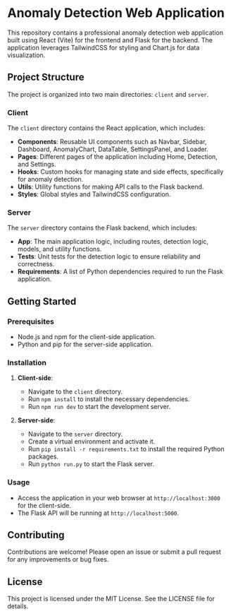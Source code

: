 # Anomaly Detection Web Application

This repository contains a professional anomaly detection web application built using React (Vite) for the frontend and Flask for the backend. The application leverages TailwindCSS for styling and Chart.js for data visualization.

## Project Structure

The project is organized into two main directories: `client` and `server`.

### Client

The `client` directory contains the React application, which includes:

- **Components**: Reusable UI components such as Navbar, Sidebar, Dashboard, AnomalyChart, DataTable, SettingsPanel, and Loader.
- **Pages**: Different pages of the application including Home, Detection, and Settings.
- **Hooks**: Custom hooks for managing state and side effects, specifically for anomaly detection.
- **Utils**: Utility functions for making API calls to the Flask backend.
- **Styles**: Global styles and TailwindCSS configuration.

### Server

The `server` directory contains the Flask backend, which includes:

- **App**: The main application logic, including routes, detection logic, models, and utility functions.
- **Tests**: Unit tests for the detection logic to ensure reliability and correctness.
- **Requirements**: A list of Python dependencies required to run the Flask application.

## Getting Started

### Prerequisites

- Node.js and npm for the client-side application.
- Python and pip for the server-side application.

### Installation

1. **Client-side**:
   - Navigate to the `client` directory.
   - Run `npm install` to install the necessary dependencies.
   - Run `npm run dev` to start the development server.

2. **Server-side**:
   - Navigate to the `server` directory.
   - Create a virtual environment and activate it.
   - Run `pip install -r requirements.txt` to install the required Python packages.
   - Run `python run.py` to start the Flask server.

### Usage

- Access the application in your web browser at `http://localhost:3000` for the client-side.
- The Flask API will be running at `http://localhost:5000`.

## Contributing

Contributions are welcome! Please open an issue or submit a pull request for any improvements or bug fixes.

## License

This project is licensed under the MIT License. See the LICENSE file for details.
